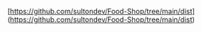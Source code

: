 [https://github.com/sultondev/Food-Shop/tree/main/dist] (https://github.com/sultondev/Food-Shop/tree/main/dist)
